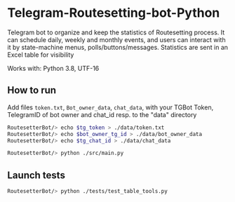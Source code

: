 # Telegram-Routesetting-bot-Python
Telegram bot to organize and keep the statistics of Routesetting process. It can schedule daily, weekly and monthly events, and users can interact  with it by state-machine menus, polls/buttons/messages.  Statistics are sent in an Excel table for visibility 

Works with: Python 3.8, UTF-16

## How to run
Add files `token.txt`, `Bot_owner_data`, `chat_data`, with your TGBot Token, TelegramID of bot owner and chat_id resp. to the "data" directory
```bash
RoutesetterBot/> echo $tg_token > ./data/token.txt
RoutesetterBot/> echo $bot_owner_tg_id > ./data/bot_owner_data
RoutesetterBot/> echo $tg_chat_id > ./data/chat_data
```

```bash
RoutesetterBot/> python ./src/main.py
```

## Launch tests
```bash
RoutesetterBot/> python ./tests/test_table_tools.py
```
